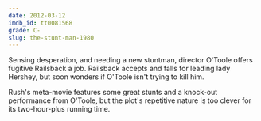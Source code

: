 ```yaml
---
date: 2012-03-12
imdb_id: tt0081568
grade: C-
slug: the-stunt-man-1980
---
```


Sensing desperation, and needing a new stuntman, director O'Toole offers fugitive Railsback a job. Railsback accepts and falls for leading lady Hershey, but soon wonders if O'Toole isn't trying to kill him.

Rush's meta-movie features some great stunts and a knock-out performance from O'Toole, but the plot's repetitive nature is too clever for its two-hour-plus running time.
